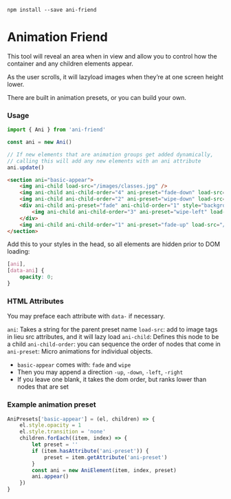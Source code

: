 ```
npm install --save ani-friend
```

# Animation Friend

This tool will reveal an area when in view and allow you to control
how the container and any children elements appear.

As the user scrolls, it will lazyload images when they’re at
one screen height lower.

There are built in animation presets, or you can build your own.

### Usage

```javascript
import { Ani } from 'ani-friend'

const ani = new Ani()

// If new elements that are animation groups get added dynamically,
// calling this will add any new elements with an ani attribute
ani.update()
```

```html
<section ani="basic-appear">
    <img ani-child load-src="/images/classes.jpg" />
    <img ani-child ani-child-order="4" ani-preset="fade-down" load-src="/images/marketing.jpg" />
    <img ani-child ani-child-order="2" ani-preset="wipe-down" load-src="/images/marketing.jpg" />
    <div ani-child ani-preset="fade" ani-child-order="1" style="background: green; display: inline-block">
        <img ani-child ani-child-order="3" ani-preset="wipe-left" load-src="/images/marketing.jpg" />
    </div>
    <img ani-child ani-child-order="1" ani-preset="fade-up" load-src="/images/marketing.jpg" />
</section>
```

Add this to your styles in the head, so all elements are hidden prior to DOM loading:

```css
[ani],
[data-ani] {
    opacity: 0;
}
```

### HTML Attributes

You may preface each attribute with `data-` if necessary.

`ani`: Takes a string for the parent preset name
`load-src`: add to image tags in lieu src attributes, and it will lazy load
`ani-child`: Defines this node to be a child
`ani-child-order`: you can sequence the order of nodes that come in
`ani-preset`: Micro animations for individual objects.

-   `basic-appear` comes with: `fade` and `wipe`
-   Then you may append a direction `-up`, `-down`, `-left`, `-right`
-   If you leave one blank, it takes the dom order, but ranks lower than nodes that are set

### Example animation preset

```javascript
AniPresets['basic-appear'] = (el, children) => {
    el.style.opacity = 1
    el.style.transition = 'none'
    children.forEach((item, index) => {
        let preset = ''
        if (item.hasAttribute('ani-preset')) {
            preset = item.getAttribute('ani-preset')
        }
        const ani = new AniElement(item, index, preset)
        ani.appear()
    })
}
```
